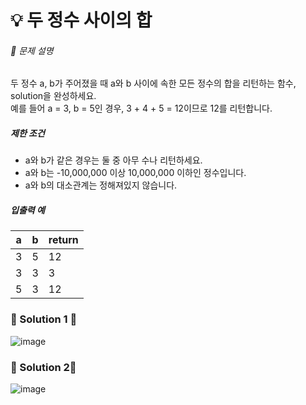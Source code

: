 # 💡 두 정수 사이의 합

###### 📃 문제 설명

두 정수 a, b가 주어졌을 때 a와 b 사이에 속한 모든 정수의 합을 리턴하는 함수, solution을 완성하세요.  
예를 들어 a = 3, b = 5인 경우, 3 + 4 + 5 = 12이므로 12를 리턴합니다.

##### 제한 조건

- a와 b가 같은 경우는 둘 중 아무 수나 리턴하세요.
- a와 b는 -10,000,000 이상 10,000,000 이하인 정수입니다.
- a와 b의 대소관계는 정해져있지 않습니다.

##### 입출력 예

| a   | b   | return |
| --- | --- | ------ |
| 3   | 5   | 12     |
| 3   | 3   | 3      |
| 5   | 3   | 12     |



### 🔑 Solution 1 🔑

![image](https://user-images.githubusercontent.com/116260619/218654437-a5db1565-fd5b-4d42-88b0-738b7f92ae20.png)

### 🔑 Solution 2🔑

![image](https://user-images.githubusercontent.com/116260619/218654540-4b79f616-f0c9-46fb-9dad-4d7ea6cf899d.png) 
